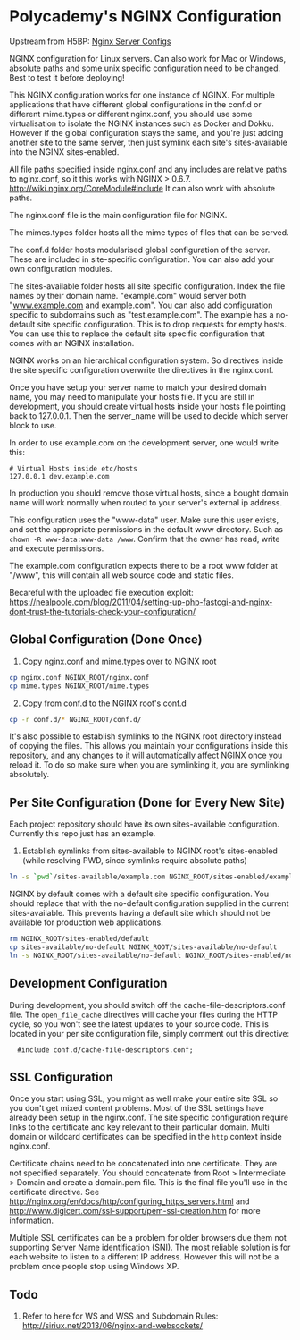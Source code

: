 Polycademy's NGINX Configuration
================================

Upstream from H5BP: [Nginx Server Configs](https://github.com/h5bp/server-configs-nginx)

NGINX configuration for Linux servers. Can also work for Mac or Windows, absolute paths and some unix specific configuration need to be changed. Best to test it before deploying!

This NGINX configuration works for one instance of NGINX. For multiple applications that have different global configurations in the conf.d or different mime.types or different nginx.conf, you should use some virtualisation to isolate the NGINX instances such as Docker and Dokku. However if the global configuration stays the same, and you're just adding another site to the same server, then just symlink each site's sites-available into the NGINX sites-enabled.

All file paths specified inside nginx.conf and any includes are relative paths to nginx.conf, so it this works with NGINX > 0.6.7. http://wiki.nginx.org/CoreModule#include It can also work with absolute paths.

The nginx.conf file is the main configuration file for NGINX.

The mimes.types folder hosts all the mime types of files that can be served.

The conf.d folder hosts modularised global configuration of the server. These are included in site-specific configuration. You can also add your own configuration modules.

The sites-available folder hosts all site specific configuration. Index the file names by their domain name. "example.com" would server both "www.example.com and example.com". You can also add configuration specific to subdomains such as "test.example.com". The example has a no-default site specific configuration. This is to drop requests for empty hosts. You can use this to replace the default site specific configuration that comes with an NGINX installation.

NGINX works on an hierarchical configuration system. So directives inside the site specific configuration overwrite the directives in the nginx.conf.

Once you have setup your server name to match your desired domain name, you may need to manipulate your hosts file. If you are still in development, you should create virtual hosts inside your hosts file pointing back to 127.0.0.1. Then the server_name will be used to decide which server block to use.

In order to use example.com on the development server, one would write this:

```
# Virtual Hosts inside etc/hosts
127.0.0.1 dev.example.com
```

In production you should remove those virtual hosts, since a bought domain name will work normally when routed to your server's external ip address.

This configuration uses the "www-data" user. Make sure this user exists, and set the appropriate permissions in the default www directory. Such as `chown -R www-data:www-data /www`. Confirm that the owner has read, write and execute permissions.

The example.com configuration expects there to be a root www folder at "/www", this will contain all web source code and static files.

Becareful with the uploaded file execution exploit: https://nealpoole.com/blog/2011/04/setting-up-php-fastcgi-and-nginx-dont-trust-the-tutorials-check-your-configuration/

Global Configuration (Done Once)
--------------------------------

1. Copy nginx.conf and mime.types over to NGINX root

```bash
cp nginx.conf NGINX_ROOT/nginx.conf
cp mime.types NGINX_ROOT/mime.types
```

2. Copy from conf.d to the NGINX root's conf.d

```bash
cp -r conf.d/* NGINX_ROOT/conf.d/
```

It's also possible to establish symlinks to the NGINX root directory instead of copying the files. This allows you maintain your configurations inside this repository, and any changes to it will automatically affect NGINX once you reload it. To do so make sure when you are symlinking it, you are symlinking absolutely.

Per Site Configuration (Done for Every New Site)
------------------------------------------------

Each project repository should have its own sites-available configuration. Currently this repo just has an example.

1. Establish symlinks from sites-available to NGINX root's sites-enabled (while resolving PWD, since symlinks require absolute paths)

```bash
ln -s `pwd`/sites-available/example.com NGINX_ROOT/sites-enabled/example.com
```

NGINX by default comes with a default site specific configuration. You should replace that with the no-default configuration supplied in the current sites-available. This prevents having a default site which should not be available for production web applications.

```bash
rm NGINX_ROOT/sites-enabled/default
cp sites-available/no-default NGINX_ROOT/sites-available/no-default
ln -s NGINX_ROOT/sites-available/no-default NGINX_ROOT/sites-enabled/no-default
```

Development Configuration
-------------------------

During development, you should switch off the cache-file-descriptors.conf file. The `open_file_cache` directives will cache your files during the HTTP cycle, so you won't see the latest updates to your source code. This is located in your per site configuration file, simply comment out this directive:

```
  #include conf.d/cache-file-descriptors.conf;
```

SSL Configuration
-----------------

Once you start using SSL, you might as well make your entire site SSL so you don't get mixed content problems. Most of the SSL settings have already been setup in the nginx.conf. The site specific configuration require links to the certificate and key relevant to their particular domain. Multi domain or wildcard certificates can be specified in the `http` context inside nginx.conf.

Certificate chains need to be concatenated into one certificate. They are not specified separately. You should concatenate from Root > Intermediate > Domain and create a domain.pem file. This is the final file you'll use in the certificate directive. See http://nginx.org/en/docs/http/configuring_https_servers.html and http://www.digicert.com/ssl-support/pem-ssl-creation.htm for more information.

Multiple SSL certificates can be a problem for older browsers due them not supporting Server Name identification (SNI). The most reliable solution is for each website to listen to a different IP address. However this will not be a problem once people stop using Windows XP.

Todo
----

1. Refer to here for WS and WSS and Subdomain Rules: http://siriux.net/2013/06/nginx-and-websockets/
